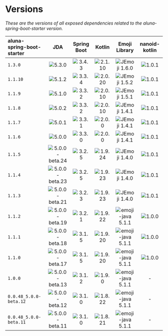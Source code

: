# Versions

*These are the versions of all exposed dependencies related to the aluna-spring-boot-starter version.*

| aluna-spring-boot-starter |                                          JDA                                          |                                Spring Boot                                 |                                    Kotlin                                    |                                           Emoji Library                                           |                               nanoid-kotlin                                |
|:--------------------------|:-------------------------------------------------------------------------------------:|:--------------------------------------------------------------------------:|:----------------------------------------------------------------------------:|:-------------------------------------------------------------------------------------------------:|:--------------------------------------------------------------------------:|
| `1.3.0`                   |      <img src="https://img.shields.io/badge/5.3.0-brightgreen.svg" alt="5.3.0">       | <img src="https://img.shields.io/badge/3.4.3-brightgreen.svg" alt="3.4.3"> | <img src="https://img.shields.io/badge/2.1.10-brightgreen.svg" alt="2.1.10"> |     <img src="https://img.shields.io/badge/JEmoji-1.6.0-brightgreen.svg" alt="JEmoji 1.6.0">      | <img src="https://img.shields.io/badge/1.0.1-brightgreen.svg" alt="1.0.1"> |
| `1.1.10`                  |      <img src="https://img.shields.io/badge/5.1.2-brightgreen.svg" alt="5.1.2">       | <img src="https://img.shields.io/badge/3.3.4-brightgreen.svg" alt="3.3.4"> | <img src="https://img.shields.io/badge/2.0.20-brightgreen.svg" alt="2.0.20"> |     <img src="https://img.shields.io/badge/JEmoji-1.5.2-brightgreen.svg" alt="JEmoji 1.5.2">      | <img src="https://img.shields.io/badge/1.0.1-brightgreen.svg" alt="1.0.1"> |
| `1.1.9`                   |      <img src="https://img.shields.io/badge/5.1.0-brightgreen.svg" alt="5.1.0">       | <img src="https://img.shields.io/badge/3.3.2-brightgreen.svg" alt="3.3.2"> | <img src="https://img.shields.io/badge/2.0.10-brightgreen.svg" alt="2.0.10"> |     <img src="https://img.shields.io/badge/JEmoji-1.5.1-brightgreen.svg" alt="JEmoji 1.5.1">      | <img src="https://img.shields.io/badge/1.0.1-brightgreen.svg" alt="1.0.1"> |
| `1.1.8`                   |      <img src="https://img.shields.io/badge/5.0.2-brightgreen.svg" alt="5.0.2">       | <img src="https://img.shields.io/badge/3.3.2-brightgreen.svg" alt="3.3.2"> | <img src="https://img.shields.io/badge/2.0.10-brightgreen.svg" alt="2.0.10"> |     <img src="https://img.shields.io/badge/JEmoji-1.4.1-brightgreen.svg" alt="JEmoji 1.4.1">      | <img src="https://img.shields.io/badge/1.0.1-brightgreen.svg" alt="1.0.1"> |
| `1.1.7`                   |      <img src="https://img.shields.io/badge/5.0.1-brightgreen.svg" alt="5.0.1">       | <img src="https://img.shields.io/badge/3.3.1-brightgreen.svg" alt="3.3.1"> |  <img src="https://img.shields.io/badge/2.0.0-brightgreen.svg" alt="2.0.0">  |     <img src="https://img.shields.io/badge/JEmoji-1.4.1-brightgreen.svg" alt="JEmoji 1.4.1">      | <img src="https://img.shields.io/badge/1.0.1-brightgreen.svg" alt="1.0.1"> |
| `1.1.6`                   |      <img src="https://img.shields.io/badge/5.0.0-brightgreen.svg" alt="5.0.0">       | <img src="https://img.shields.io/badge/3.3.0-brightgreen.svg" alt="3.3.0"> |  <img src="https://img.shields.io/badge/2.0.0-brightgreen.svg" alt="2.0.0">  |     <img src="https://img.shields.io/badge/JEmoji-1.4.1-brightgreen.svg" alt="JEmoji 1.4.1">      | <img src="https://img.shields.io/badge/1.0.1-brightgreen.svg" alt="1.0.1"> |
| `1.1.5`                   | <img src="https://img.shields.io/badge/5.0.0-beta.24-yellow.svg" alt="5.0.0-beta.24"> | <img src="https://img.shields.io/badge/3.2.5-brightgreen.svg" alt="3.2.5"> | <img src="https://img.shields.io/badge/1.9.24-brightgreen.svg" alt="1.9.24"> |     <img src="https://img.shields.io/badge/JEmoji-1.4.0-brightgreen.svg" alt="JEmoji 1.4.0">      | <img src="https://img.shields.io/badge/1.0.1-brightgreen.svg" alt="1.0.1"> |
| `1.1.4`                   | <img src="https://img.shields.io/badge/5.0.0-beta.23-yellow.svg" alt="5.0.0-beta.23"> | <img src="https://img.shields.io/badge/3.2.5-brightgreen.svg" alt="3.2.5"> | <img src="https://img.shields.io/badge/1.9.23-brightgreen.svg" alt="1.9.23"> |     <img src="https://img.shields.io/badge/JEmoji-1.4.0-brightgreen.svg" alt="JEmoji 1.4.0">      | <img src="https://img.shields.io/badge/1.0.1-brightgreen.svg" alt="1.0.1"> |
| `1.1.3`                   | <img src="https://img.shields.io/badge/5.0.0-beta.21-yellow.svg" alt="5.0.0-beta.21"> | <img src="https://img.shields.io/badge/3.2.3-brightgreen.svg" alt="3.2.3"> | <img src="https://img.shields.io/badge/1.9.23-brightgreen.svg" alt="1.9.23"> |     <img src="https://img.shields.io/badge/JEmoji-1.4.0-brightgreen.svg" alt="JEmoji 1.4.0">      | <img src="https://img.shields.io/badge/1.0.1-brightgreen.svg" alt="1.0.1"> |
| `1.1.2`                   | <img src="https://img.shields.io/badge/5.0.0-beta.19-yellow.svg" alt="5.0.0-beta.19"> | <img src="https://img.shields.io/badge/3.2.1-brightgreen.svg" alt="3.2.1"> | <img src="https://img.shields.io/badge/1.9.22-brightgreen.svg" alt="1.9.22"> | <img src="https://img.shields.io/badge/emoji--java-5.1.1-brightgreen.svg" alt="emoji-java 5.1.1"> | <img src="https://img.shields.io/badge/1.0.0-brightgreen.svg" alt="1.0.0"> |
| `1.1.1`                   | <img src="https://img.shields.io/badge/5.0.0-beta.18-yellow.svg" alt="5.0.0-beta.18"> | <img src="https://img.shields.io/badge/3.1.5-brightgreen.svg" alt="3.1.5"> | <img src="https://img.shields.io/badge/1.9.20-brightgreen.svg" alt="1.9.20"> | <img src="https://img.shields.io/badge/emoji--java-5.1.1-brightgreen.svg" alt="emoji-java 5.1.1"> | <img src="https://img.shields.io/badge/1.0.0-brightgreen.svg" alt="1.0.0"> |
| `1.1.0`                   | <img src="https://img.shields.io/badge/5.0.0-beta.17-yellow.svg" alt="5.0.0-beta.17"> | <img src="https://img.shields.io/badge/3.1.5-brightgreen.svg" alt="3.1.5"> | <img src="https://img.shields.io/badge/1.9.20-brightgreen.svg" alt="1.9.20"> | <img src="https://img.shields.io/badge/emoji--java-5.1.1-brightgreen.svg" alt="emoji-java 5.1.1"> | <img src="https://img.shields.io/badge/1.0.0-brightgreen.svg" alt="1.0.0"> |
| `1.0.0`                   | <img src="https://img.shields.io/badge/5.0.0-beta.13-yellow.svg" alt="5.0.0-beta.13"> | <img src="https://img.shields.io/badge/3.1.2-brightgreen.svg" alt="3.1.2"> |  <img src="https://img.shields.io/badge/1.9.0-brightgreen.svg" alt="1.9.0">  | <img src="https://img.shields.io/badge/emoji--java-5.1.1-brightgreen.svg" alt="emoji-java 5.1.1"> |                                     -                                      |
| `0.0.48_5.0.0-beta.12`    | <img src="https://img.shields.io/badge/5.0.0-beta.12-yellow.svg" alt="5.0.0-beta.12"> | <img src="https://img.shields.io/badge/3.1.0-brightgreen.svg" alt="3.1.0"> | <img src="https://img.shields.io/badge/1.8.22-brightgreen.svg" alt="1.8.22"> | <img src="https://img.shields.io/badge/emoji--java-5.1.1-brightgreen.svg" alt="emoji-java 5.1.1"> |                                     -                                      |
| `0.0.48_5.0.0-beta.11`    | <img src="https://img.shields.io/badge/5.0.0-beta.11-yellow.svg" alt="5.0.0-beta.11"> | <img src="https://img.shields.io/badge/3.1.0-brightgreen.svg" alt="3.1.0"> | <img src="https://img.shields.io/badge/1.8.22-brightgreen.svg" alt="1.8.21"> | <img src="https://img.shields.io/badge/emoji--java-5.1.1-brightgreen.svg" alt="emoji-java 5.1.1"> |                                     -                                      |
